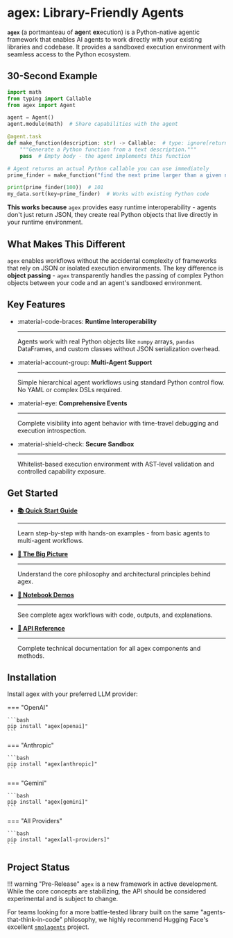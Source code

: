 # agex: Library-Friendly Agents

**`agex`** (a portmanteau of **age**nt **ex**ecution) is a Python-native agentic framework that enables AI agents to work directly with your existing libraries and codebase. It provides a sandboxed execution environment with seamless access to the Python ecosystem.

## 30-Second Example

```python
import math
from typing import Callable
from agex import Agent

agent = Agent()
agent.module(math)  # Share capabilities with the agent 

@agent.task
def make_function(description: str) -> Callable:  # type: ignore[return-value]
    """Generate a Python function from a text description."""
    pass  # Empty body - the agent implements this function

# Agent returns an actual Python callable you can use immediately
prime_finder = make_function("find the next prime larger than a given number")

print(prime_finder(100))  # 101
my_data.sort(key=prime_finder)  # Works with existing Python code
```

**This works because** `agex` provides easy runtime interoperability - agents don't just return JSON, they create real Python objects that live directly in your runtime environment.

## What Makes This Different

`agex` enables workflows without the accidental complexity of frameworks that rely on JSON or isolated execution environments. The key difference is **object passing** - `agex` transparently handles the passing of complex Python objects between your code and an agent's sandboxed environment.

## Key Features

<div class="grid cards" markdown>

-   :material-code-braces: **Runtime Interoperability**

    ---

    Agents work with real Python objects like `numpy` arrays, `pandas` DataFrames, and custom classes without JSON serialization overhead.

-   :material-account-group: **Multi-Agent Support**

    ---

    Simple hierarchical agent workflows using standard Python control flow. No YAML or complex DSLs required.

-   :material-eye: **Comprehensive Events**

    ---

    Complete visibility into agent behavior with time-travel debugging and execution introspection.

-   :material-shield-check: **Secure Sandbox**

    ---

    Whitelist-based execution environment with AST-level validation and controlled capability exposure.

</div>

## Get Started

<div class="grid cards" markdown>

-   **[📚 Quick Start Guide](quick-start.md)**

    ---

    Learn step-by-step with hands-on examples - from basic agents to multi-agent workflows.

-   **[🔭 The Big Picture](big-picture.md)**

    ---

    Understand the core philosophy and architectural principles behind agex.

-   **[📓 Notebook Demos](demo.md)**

    ---

    See complete agex workflows with code, outputs, and explanations.

-   **[📖 API Reference](api/overview.md)**

    ---

    Complete technical documentation for all agex components and methods.

</div>

## Installation

Install agex with your preferred LLM provider:

=== "OpenAI"

    ```bash
    pip install "agex[openai]"
    ```

=== "Anthropic"

    ```bash
    pip install "agex[anthropic]"
    ```

=== "Gemini"

    ```bash
    pip install "agex[gemini]"
    ```

=== "All Providers"

    ```bash
    pip install "agex[all-providers]"
    ```

## Project Status

!!! warning "Pre-Release"
    `agex` is a new framework in active development. While the core concepts are stabilizing, the API should be considered experimental and is subject to change.

For teams looking for a more battle-tested library built on the same "agents-that-think-in-code" philosophy, we highly recommend Hugging Face's excellent [`smolagents`](https://github.com/huggingface/smolagents) project.